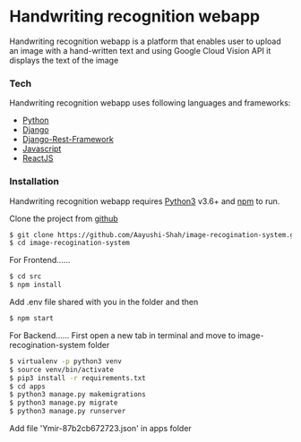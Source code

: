 # Handwriting recognition webapp

Handwriting recognition webapp is a platform that enables user to upload an image with a hand-written text and using Google Cloud Vision API it displays the text of the image

### Tech

Handwriting recognition webapp uses following languages and frameworks:
* [Python]('https://www.python.org/')
* [Django]('https://docs.djangoproject.com/en/2.2/')
* [Django-Rest-Framework]('https://www.django-rest-framework.org/')
* [Javascript]('https://www.javascript.com/')
* [ReactJS]('https://reactjs.org/')

### Installation

Handwriting recognition webapp requires [Python3]('https://www.python.org/downloads/release/python-360/') v3.6+ and [npm]('https://www.npmjs.com/get-npm') to run.

Clone the project from [github]('https://github.com/Aayushi-Shah/image-recogination-system')

```sh
$ git clone https://github.com/Aayushi-Shah/image-recogination-system.git
$ cd image-recogination-system 
```

For Frontend......

```sh
$ cd src
$ npm install
```
Add .env file shared with you in the folder and then
```sh
$ npm start
```

For Backend......
First open a new tab in terminal and move to image-recogination-system folder
```sh
$ virtualenv -p python3 venv
$ source venv/bin/activate 
$ pip3 install -r requirements.txt 
$ cd apps
$ python3 manage.py makemigrations
$ python3 manage.py migrate
$ python3 manage.py runserver
```
Add file 'Ymir-87b2cb672723.json' in apps folder

